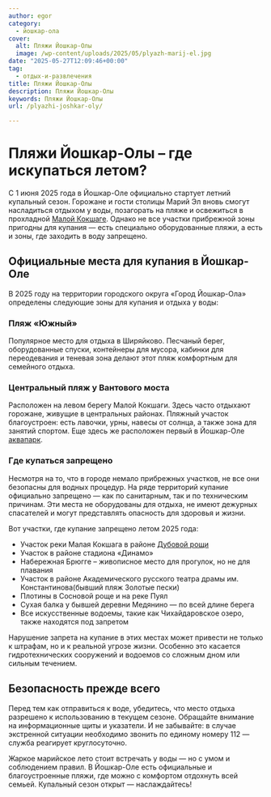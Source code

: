 ```yaml
---
author: egor
category:
  - йошкар-ола
cover:
  alt: Пляжи Йошкар-Олы
  image: /wp-content/uploads/2025/05/plyazh-marij-el.jpg
date: "2025-05-27T12:09:46+00:00"
tag:
  - отдых-и-развлечения
title: Пляжи Йошкар-Олы
description: Пляжи Йошкар-Олы
keywords: Пляжи Йошкар-Олы
url: /plyazhi-joshkar-oly/

---
```

# Пляжи Йошкар-Олы – где искупаться летом?

С 1 июня 2025 года в Йошкар-Оле официально стартует летний купальный сезон. Горожане и гости столицы Марий Эл вновь смогут насладиться отдыхом у воды, позагорать на пляже и освежиться в прохладной [Малой Кокшаге](/malaya-kokshaga/). Однако не все участки прибрежной зоны пригодны для купания — есть специально оборудованные пляжи, а есть и зоны, где заходить в воду запрещено.

## Официальные места для купания в Йошкар-Оле

В 2025 году на территории городского округа «Город Йошкар-Ола» определены следующие зоны для купания и отдыха у воды:

### Пляж «Южный»

Популярное место для отдыха в Ширяйково. Песчаный берег, оборудованные спуски, контейнеры для мусора, кабинки для переодевания и теневая зона делают этот пляж комфортным для семейного отдыха.

### Центральный пляж у Вантового моста

Расположен на левом берегу Малой Кокшаги. Здесь часто отдыхают горожане, живущие в центральных районах. Пляжный участок благоустроен: есть лавочки, урны, навесы от солнца, а также зона для занятий спортом. Еще здесь же расположен первый в Йошкар-Оле [аквапарк](/yandar-park/).

### Где купаться запрещено

Несмотря на то, что в городе немало прибрежных участков, не все они безопасны для водных процедур. На ряде территорий купание официально запрещено — как по санитарным, так и по техническим причинам. Эти места не оборудованы для отдыха, не имеют дежурных спасателей и могут представлять опасность для здоровья и жизни.

Вот участки, где купание запрещено летом 2025 года:

- Участок реки Малая Кокшага в районе [Дубовой рощи](/dubovaya-roshha/)
- Участок в районе стадиона «Динамо»
- Набережная Брюгге – живописное место для прогулок, но не для плавания
- Участок в районе Академического русского театра драмы им. Константинова(бывший пляж Золотые пески)
- Плотины в Сосновой роще и на реке Пуял
- Сухая балка у бывшей деревни Медянино — по всей длине берега
- Все искусственные водоемы, такие как Чихайдаровское озеро, также находятся под запретом

Нарушение запрета на купание в этих местах может привести не только к штрафам, но и к реальной угрозе жизни. Особенно это касается гидротехнических сооружений и водоемов со сложным дном или сильным течением.

## Безопасность прежде всего

Перед тем как отправиться к воде, убедитесь, что место отдыха разрешено к использованию в текущем сезоне. Обращайте внимание на информационные щиты и указатели. И не забывайте: в случае экстренной ситуации необходимо звонить по единому номеру 112 — служба реагирует круглосуточно.

Жаркое марийское лето стоит встречать у воды — но с умом и соблюдением правил. В Йошкар-Оле есть официальные и благоустроенные пляжи, где можно с комфортом отдохнуть всей семьей. Купальный сезон открыт — наслаждайтесь!
